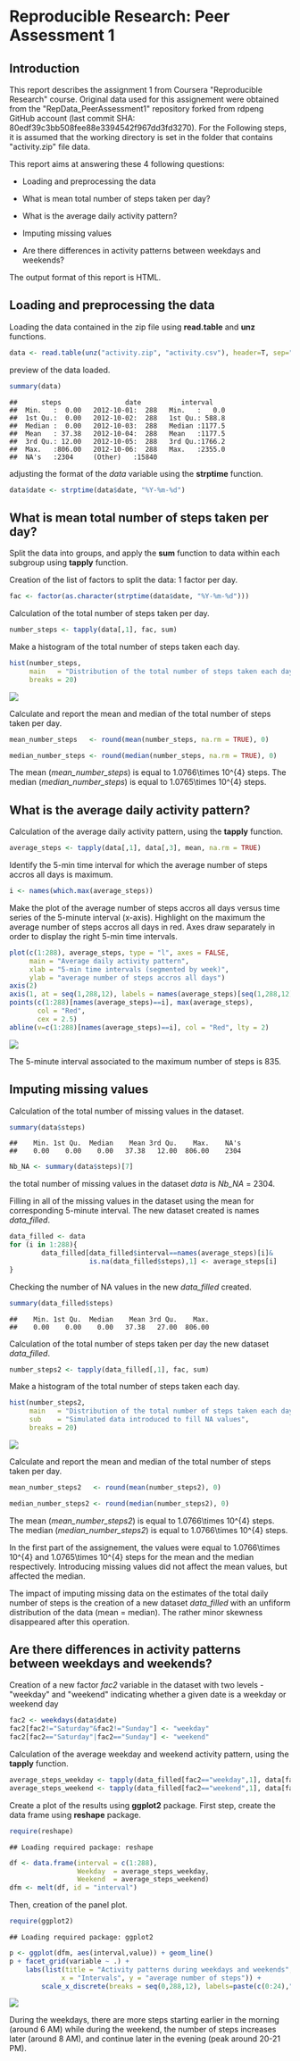 # Reproducible Research: Peer Assessment 1
## Introduction

This report describes the assignment 1 from Coursera "Reproducible Research" course.
Original data used for this assignement were obtained from the "RepData_PeerAssessment1" repository forked from 
rdpeng GitHub account (last commit SHA: 80edf39c3bb508fee88e3394542f967dd3fd3270).
For the Following steps, it is assumed that the working directory is set in the folder that contains "activity.zip" file data.

This report aims at answering these 4 following questions:

- Loading and preprocessing the data

- What is mean total number of steps taken per day?

- What is the average daily activity pattern?

- Imputing missing values

- Are there differences in activity patterns between weekdays and weekends?

The output format of this report is HTML.

## Loading and preprocessing the data

Loading the data contained in the zip file using **read.table** and **unz** functions.

```r
data <- read.table(unz("activity.zip", "activity.csv"), header=T, sep=",")
```

preview of the data loaded.


```r
summary(data)
```

```
##      steps                date          interval     
##  Min.   :  0.00   2012-10-01:  288   Min.   :   0.0  
##  1st Qu.:  0.00   2012-10-02:  288   1st Qu.: 588.8  
##  Median :  0.00   2012-10-03:  288   Median :1177.5  
##  Mean   : 37.38   2012-10-04:  288   Mean   :1177.5  
##  3rd Qu.: 12.00   2012-10-05:  288   3rd Qu.:1766.2  
##  Max.   :806.00   2012-10-06:  288   Max.   :2355.0  
##  NA's   :2304     (Other)   :15840
```

adjusting the format of the *data* variable using the **strptime** function.


```r
data$date <- strptime(data$date, "%Y-%m-%d")
```

## What is mean total number of steps taken per day?

Split the data into groups, and apply the **sum** function to data within each subgroup using **tapply** function.

Creation of the list of factors to split the data: 1 factor per day.

```r
fac <- factor(as.character(strptime(data$date, "%Y-%m-%d")))
```

Calculation of the total number of steps taken per day.


```r
number_steps <- tapply(data[,1], fac, sum)
```

Make a histogram of the total number of steps taken each day.


```r
hist(number_steps,
     main   = "Distribution of the total number of steps taken each day",
     breaks = 20)
```

![](PA1_template_files/figure-html/unnamed-chunk-6-1.png) 

Calculate and report the mean and median of the total number of steps taken per day.


```r
mean_number_steps   <- round(mean(number_steps, na.rm = TRUE), 0)   

median_number_steps <- round(median(number_steps, na.rm = TRUE), 0)
```

The mean (*mean_number_steps*) is equal to 1.0766\times 10^{4} steps.
The median (*median_number_steps*) is equal to 1.0765\times 10^{4} steps.

## What is the average daily activity pattern?

Calculation of the average daily activity pattern, using the **tapply** function.


```r
average_steps <- tapply(data[,1], data[,3], mean, na.rm = TRUE)
```

Identify the 5-min time interval for which the average number of steps accros all days is maximum.


```r
i <- names(which.max(average_steps))
```

Make the plot of the average number of steps accros all days versus time series of the 5-minute interval (x-axis).
Highlight on the maximum the average number of steps accros all days in red. Axes draw separately in order to display 
the right 5-min time intervals.


```r
plot(c(1:288), average_steps, type = "l", axes = FALSE,
     main = "Average daily activity pattern",
     xlab = "5-min time intervals (segmented by week)",
     ylab = "average number of steps accros all days")
axis(2)
axis(1, at = seq(1,288,12), labels = names(average_steps)[seq(1,288,12)])
points(c(1:288)[names(average_steps)==i], max(average_steps), 
       col = "Red", 
       cex = 2.5)     
abline(v=c(1:288)[names(average_steps)==i], col = "Red", lty = 2)
```

![](PA1_template_files/figure-html/unnamed-chunk-10-1.png) 

The 5-minute interval associated to the maximum number of steps is 835.


## Imputing missing values

Calculation of the total number of missing values in the dataset.


```r
summary(data$steps)
```

```
##    Min. 1st Qu.  Median    Mean 3rd Qu.    Max.    NA's 
##    0.00    0.00    0.00   37.38   12.00  806.00    2304
```

```r
Nb_NA <- summary(data$steps)[7]
```
the total number of missing values in the dataset *data* is *Nb_NA* = 2304.

Filling in all of the missing values in the dataset using the mean for corresponding 5-minute interval. The new dataset created is names *data_filled*.


```r
data_filled <- data
for (i in 1:288){
        data_filled[data_filled$interval==names(average_steps)[i]&
                    is.na(data_filled$steps),1] <- average_steps[i]
} 
```
Checking the number of NA values in the new *data_filled* created.


```r
summary(data_filled$steps)
```

```
##    Min. 1st Qu.  Median    Mean 3rd Qu.    Max. 
##    0.00    0.00    0.00   37.38   27.00  806.00
```


Calculation of the total number of steps taken per day the new dataset *data_filled*.


```r
number_steps2 <- tapply(data_filled[,1], fac, sum)
```

Make a histogram of the total number of steps taken each day.


```r
hist(number_steps2,
     main   = "Distribution of the total number of steps taken each day",
     sub    = "Simulated data introduced to fill NA values",
     breaks = 20)
```

![](PA1_template_files/figure-html/unnamed-chunk-15-1.png) 

Calculate and report the mean and median of the total number of steps taken per day.


```r
mean_number_steps2   <- round(mean(number_steps2), 0)   

median_number_steps2 <- round(median(number_steps2), 0)
```

The mean (*mean_number_steps2*) is equal to 1.0766\times 10^{4} steps.
The median (*median_number_steps2*) is equal to 1.0766\times 10^{4} steps.

In the first part of the assignement, the values were equal to 1.0766\times 10^{4} and 1.0765\times 10^{4} steps for the mean and the median respectively. Introducing missing values did not affect the mean values, but affected the median. 

The impact of imputing missing data on the estimates of the total daily number of steps is the creation of a new dataset *data_filled* with an unfiform distribution of the data (mean = median). The rather minor skewness disappeared after this operation. 

## Are there differences in activity patterns between weekdays and weekends?

Creation of a new factor *fac2* variable in the dataset with two levels - "weekday" and "weekend" indicating whether a given date is a weekday or weekend day


```r
fac2 <- weekdays(data$date)
fac2[fac2!="Saturday"&fac2!="Sunday"] <- "weekday"
fac2[fac2=="Saturday"|fac2=="Sunday"] <- "weekend"
```

Calculation of the average weekday and weekend activity pattern, using the **tapply** function.


```r
average_steps_weekday <- tapply(data_filled[fac2=="weekday",1], data[fac2=="weekday",3], mean)
average_steps_weekend <- tapply(data_filled[fac2=="weekend",1], data[fac2=="weekend",3], mean)
```

Create a plot of the results using **ggplot2** package. First step, create the data frame using **reshape** package. 


```r
require(reshape)
```

```
## Loading required package: reshape
```

```r
df <- data.frame(interval = c(1:288),
                 Weekday  = average_steps_weekday,
                 Weekend  = average_steps_weekend)
dfm <- melt(df, id = "interval")
```

Then, creation of the panel plot.

```r
require(ggplot2)
```

```
## Loading required package: ggplot2
```

```r
p <- ggplot(dfm, aes(interval,value)) + geom_line()
p + facet_grid(variable ~ .) + 
    labs(list(title = "Activity patterns during weekdays and weekends",
             x = "Intervals", y = "average number of steps")) +
        scale_x_discrete(breaks = seq(0,288,12), labels=paste(c(0:24),"h",sep=""))
```

![](PA1_template_files/figure-html/unnamed-chunk-20-1.png) 

During the weekdays, there are more steps starting earlier in the morning (around 6 AM) while during the weekend, the number of steps increases later (around 8 AM), and continue later in the evening (peak around 20-21 PM).
